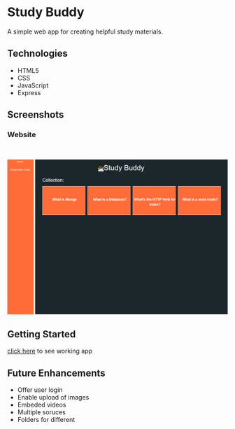 # Study Buddy 

A simple web app for creating helpful study materials. 
## Technologies

- HTML5
- CSS
- JavaScript
- Express


## Screenshots

### Website
<br>

![screenshot](public/imgs/Studybuddy.PNG)


## Getting Started

[click here](https://gs-studybuddy.herokuapp.com/cards) to see working app

## Future Enhancements

- Offer user login
- Enable upload of images 
- Embeded videos
- Multiple soruces 
- Folders for different
